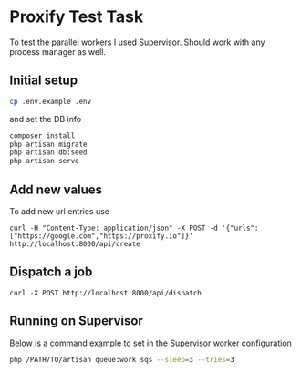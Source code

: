 # Proxify Test Task

To test the parallel workers I used Supervisor. Should work with any process manager as well.

## Initial setup

```bash
cp .env.example .env
```
and set the DB info

```bash
composer install
php artisan migrate
php artisan db:seed
php artisan serve
```
## Add new values

To add new url entries use 
```curl
curl -H "Content-Type: application/json" -X POST -d '{"urls": ["https://google.com","https://proxify.io"]}' http://localhost:8000/api/create
```

## Dispatch a job
```curl
curl -X POST http://localhost:8000/api/dispatch
```

## Running on Supervisor
Below is a command example to set in the Supervisor worker configuration
```bash
php /PATH/TO/artisan queue:work sqs --sleep=3 --tries=3
```
